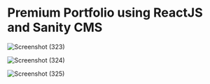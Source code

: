 # Premium Portfolio using ReactJS and Sanity CMS

![Screenshot (323)](https://user-images.githubusercontent.com/76845396/174572621-d76d6d6d-844b-4324-a04f-4aa72fcd3abc.png)


![Screenshot (324)](https://user-images.githubusercontent.com/76845396/174573064-1d7c7ccb-d2f3-4ed4-bf4f-7c59e7983b6d.png)

![Screenshot (325)](https://user-images.githubusercontent.com/76845396/174573145-2afc69b2-28b6-4917-a8ef-77f967a53eda.png)
